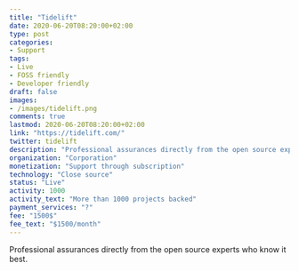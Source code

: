 ```yaml
---
title: "Tidelift"
date: 2020-06-20T08:20:00+02:00
type: post
categories:
- Support
tags:
- Live
- FOSS friendly
- Developer friendly
draft: false
images:
- /images/tidelift.png
comments: true
lastmod: 2020-06-20T08:20:00+02:00
link: "https://tidelift.com/"
twitter: tidelift
description: "Professional assurances directly from the open source experts who know it best."
organization: "Corporation"
monetization: "Support through subscription"
technology: "Close source"
status: "Live"
activity: 1000
activity_text: "More than 1000 projects backed"
payment_services: "?"
fee: "1500$"
fee_text: "$1500/month"
---
```


Professional assurances directly from the open source experts who know it best.<!--more-->

